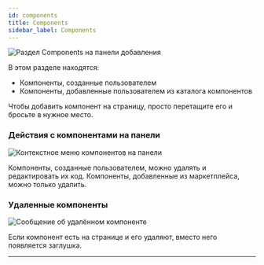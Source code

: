 ```yaml
---
id: components
title: Components
sidebar_label: Components
---
```


![Раздел Components на панели добавления](https://test-upl.quarkly.io/607d3473b99fb9001fcbcc16/images/docs-new-workarea-components-panel.png?v=2021-05-16T12:47:08.732Z)

В этом разделе находятся:

-   Компоненты, созданные пользователем
-   Компоненты, добавленные пользователем из каталога компонентов

Чтобы добавить компонент на страницу, просто перетащите его и бросьте в нужное место.

### Действия с компонентами на панели

![Контекстное меню компонентов на панели](https://test-upl.quarkly.io/607d3473b99fb9001fcbcc16/images/docs-new-workarea-components-actions.png?v=2021-05-16T13:05:03.439Z)

Компоненты, созданные пользователем, можно удалять и редактировать их код. Компоненты, добавленные из маркетплейса, можно только удалить.

### Удаленные компоненты

![Сообщение об удалённом компоненте](https://test-upl.quarkly.io/607d3473b99fb9001fcbcc16/images/docs-new-workarea-components-doesnot-exist.png?v=2021-05-16T12:45:45.324Z)

Если компонент есть на странице и его удаляют, вместо него появляется заглушка.

---
